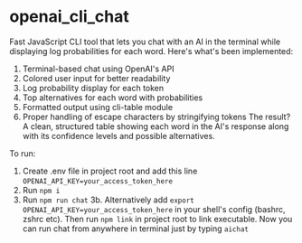 # openai_cli_chat

Fast JavaScript CLI tool that lets you chat with an AI in the terminal while displaying log probabilities for each word. Here's what's been implemented:

1. Terminal-based chat using OpenAI's API
2. Colored user input for better readability
3. Log probability display for each token
4. Top alternatives for each word with probabilities
5. Formatted output using cli-table module
6. Proper handling of escape characters by stringifying tokens
   The result? A clean, structured table showing each word in the AI's response along with its confidence levels and possible alternatives.

To run:

1. Create .env file in project root and add this line `OPENAI_API_KEY=your_access_token_here`
2. Run `npm i`
3. Run `npm run chat`
   3b. Alternatively add `export OPENAI_API_KEY=your_access_token_here` in your shell's config (bashrc, zshrc etc). Then run `npm link` in project root to link executable. Now you can run chat from anywhere in terminal just by typing `aichat`
